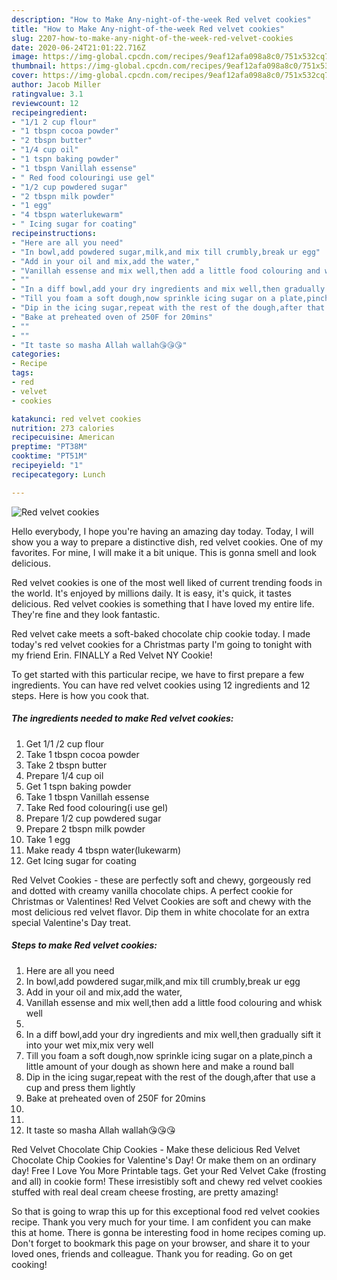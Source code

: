```yaml
---
description: "How to Make Any-night-of-the-week Red velvet cookies"
title: "How to Make Any-night-of-the-week Red velvet cookies"
slug: 2207-how-to-make-any-night-of-the-week-red-velvet-cookies
date: 2020-06-24T21:01:22.716Z
image: https://img-global.cpcdn.com/recipes/9eaf12afa098a8c0/751x532cq70/red-velvet-cookies-recipe-main-photo.jpg
thumbnail: https://img-global.cpcdn.com/recipes/9eaf12afa098a8c0/751x532cq70/red-velvet-cookies-recipe-main-photo.jpg
cover: https://img-global.cpcdn.com/recipes/9eaf12afa098a8c0/751x532cq70/red-velvet-cookies-recipe-main-photo.jpg
author: Jacob Miller
ratingvalue: 3.1
reviewcount: 12
recipeingredient:
- "1/1 2 cup flour"
- "1 tbspn cocoa powder"
- "2 tbspn butter"
- "1/4 cup oil"
- "1 tspn baking powder"
- "1 tbspn Vanillah essense"
- " Red food colouringi use gel"
- "1/2 cup powdered sugar"
- "2 tbspn milk powder"
- "1 egg"
- "4 tbspn waterlukewarm"
- " Icing sugar for coating"
recipeinstructions:
- "Here are all you need"
- "In bowl,add powdered sugar,milk,and mix till crumbly,break ur egg"
- "Add in your oil and mix,add the water,"
- "Vanillah essense and mix well,then add a little food colouring and whisk well"
- ""
- "In a diff bowl,add your dry ingredients and mix well,then gradually sift it into your wet mix,mix very well"
- "Till you foam a soft dough,now sprinkle icing sugar on a plate,pinch a little amount of your dough as shown here and make a round ball"
- "Dip in the icing sugar,repeat with the rest of the dough,after that use a cup and press them lightly"
- "Bake at preheated oven of 250F for 20mins"
- ""
- ""
- "It taste so masha Allah wallah😘😘😘"
categories:
- Recipe
tags:
- red
- velvet
- cookies

katakunci: red velvet cookies 
nutrition: 273 calories
recipecuisine: American
preptime: "PT38M"
cooktime: "PT51M"
recipeyield: "1"
recipecategory: Lunch

---
```



![Red velvet cookies](https://img-global.cpcdn.com/recipes/9eaf12afa098a8c0/751x532cq70/red-velvet-cookies-recipe-main-photo.jpg)

Hello everybody, I hope you're having an amazing day today. Today, I will show you a way to prepare a distinctive dish, red velvet cookies. One of my favorites. For mine, I will make it a bit unique. This is gonna smell and look delicious.

Red velvet cookies is one of the most well liked of current trending foods in the world. It's enjoyed by millions daily. It is easy, it's quick, it tastes delicious. Red velvet cookies is something that I have loved my entire life. They're fine and they look fantastic.

Red velvet cake meets a soft-baked chocolate chip cookie today. I made today&#39;s red velvet cookies for a Christmas party I&#39;m going to tonight with my friend Erin. FINALLY a Red Velvet NY Cookie!


To get started with this particular recipe, we have to first prepare a few ingredients. You can have red velvet cookies using 12 ingredients and 12 steps. Here is how you cook that.

<!--inarticleads1-->

##### The ingredients needed to make Red velvet cookies:

1. Get 1/1 /2 cup flour
1. Take 1 tbspn cocoa powder
1. Take 2 tbspn butter
1. Prepare 1/4 cup oil
1. Get 1 tspn baking powder
1. Take 1 tbspn Vanillah essense
1. Take  Red food colouring(i use gel)
1. Prepare 1/2 cup powdered sugar
1. Prepare 2 tbspn milk powder
1. Take 1 egg
1. Make ready 4 tbspn water(lukewarm)
1. Get  Icing sugar for coating


Red Velvet Cookies - these are perfectly soft and chewy, gorgeously red and dotted with creamy vanilla chocolate chips. A perfect cookie for Christmas or Valentines! Red Velvet Cookies are soft and chewy with the most delicious red velvet flavor. Dip them in white chocolate for an extra special Valentine&#39;s Day treat. 

<!--inarticleads2-->

##### Steps to make Red velvet cookies:

1. Here are all you need
1. In bowl,add powdered sugar,milk,and mix till crumbly,break ur egg
1. Add in your oil and mix,add the water,
1. Vanillah essense and mix well,then add a little food colouring and whisk well
1. 
1. In a diff bowl,add your dry ingredients and mix well,then gradually sift it into your wet mix,mix very well
1. Till you foam a soft dough,now sprinkle icing sugar on a plate,pinch a little amount of your dough as shown here and make a round ball
1. Dip in the icing sugar,repeat with the rest of the dough,after that use a cup and press them lightly
1. Bake at preheated oven of 250F for 20mins
1. 
1. 
1. It taste so masha Allah wallah😘😘😘


Red Velvet Chocolate Chip Cookies - Make these delicious Red Velvet Chocolate Chip Cookies for Valentine&#39;s Day! Or make them on an ordinary day! Free I Love You More Printable tags. Get your Red Velvet Cake (frosting and all) in cookie form! These irresistibly soft and chewy red velvet cookies stuffed with real deal cream cheese frosting, are pretty amazing! 

So that is going to wrap this up for this exceptional food red velvet cookies recipe. Thank you very much for your time. I am confident you can make this at home. There is gonna be interesting food in home recipes coming up. Don't forget to bookmark this page on your browser, and share it to your loved ones, friends and colleague. Thank you for reading. Go on get cooking!
